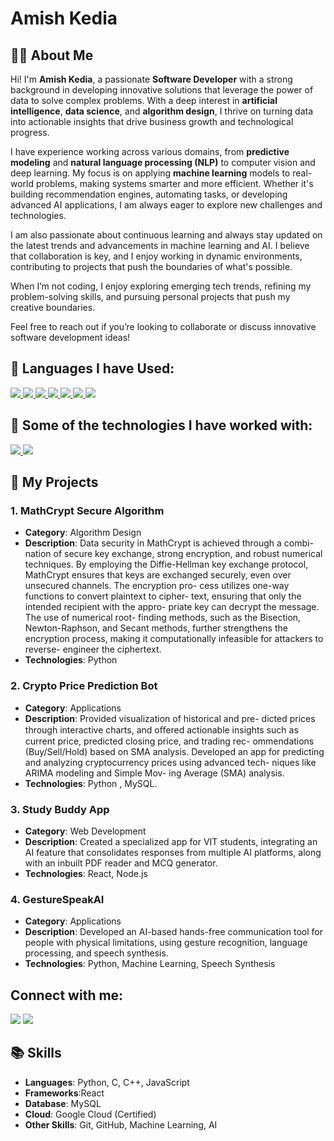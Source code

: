 # Amish Kedia

## 🙋‍♂️ About Me

Hi! I'm **Amish Kedia**, a passionate **Software Developer** with a strong background in developing innovative solutions that leverage the power of data to solve complex problems. With a deep interest in **artificial intelligence**, **data science**, and **algorithm design**, I thrive on turning data into actionable insights that drive business growth and technological progress.

I have experience working across various domains, from **predictive modeling** and **natural language processing (NLP)** to computer vision and deep learning. My focus is on applying **machine learning** models to real-world problems, making systems smarter and more efficient. Whether it's building recommendation engines, automating tasks, or developing advanced AI applications, I am always eager to explore new challenges and technologies.

I am also passionate about continuous learning and always stay updated on the latest trends and advancements in machine learning and AI. I believe that collaboration is key, and I enjoy working in dynamic environments, contributing to projects that push the boundaries of what's possible.

When I’m not coding, I enjoy exploring emerging tech trends, refining my problem-solving skills, and pursuing personal projects that push my creative boundaries.

Feel free to reach out if you’re looking to collaborate or discuss innovative software development ideas!

## 🚀 Languages I have Used:

<p align="left">
    <a href="https://developer.mozilla.org/en-US/docs/Web/JavaScript" target="_blank"> <img src="https://img.icons8.com/color/48/000000/javascript.png"/> </a> 
    <a href="https://www.w3.org/html/" target="_blank"> <img src="https://img.icons8.com/color/48/000000/html-5.png"/> </a> 
    <a href="https://www.w3schools.com/css/" target="_blank"> <img src="https://img.icons8.com/color/48/000000/css3.png"/> </a> 
    <a href="https://www.python.org" target="_blank"> <img src="https://img.icons8.com/color/48/000000/python.png"/> </a>   
    <a href="https://www.programiz.com/c-programming"> <img src="https://img.icons8.com/color/48/000000/c-programming.png"/> </a>
    <a href ="https://www.java.com/en/"> <img src="https://img.icons8.com/color/48/undefined/java-coffee-cup-logo--v1.png"/>
    <a href = "https://cplusplus.com/"> <img src="https://img.icons8.com/color/48/undefined/c-plus-plus-logo.png"/> </a>
</p>

## 🚀 Some of the technologies I have worked with:

<p align="left">
    <a href="https://git-scm.com/" target="_blank"> <img src="https://img.icons8.com/color/48/000000/git.png"/> </a>
    <a href="https://github.com/amishkedia23"> <img src="https://img.icons8.com/fluency-systems-filled/48/undefined/github.png"/> </a>
</p>

## 📝 My Projects

### 1. **MathCrypt Secure Algorithm**
- **Category**: Algorithm Design
- **Description**: Data security in MathCrypt is achieved through a combi- nation of secure key exchange, strong encryption, and robust numerical techniques. By employing the Diffie-Hellman key exchange protocol, MathCrypt ensures that keys are exchanged securely, even over unsecured channels. The encryption pro- cess utilizes one-way functions to convert plaintext to cipher- text, ensuring that only the intended recipient with the appro- priate key can decrypt the message. The use of numerical root- finding methods, such as the Bisection, Newton-Raphson, and Secant methods, further strengthens the encryption process, making it computationally infeasible for attackers to reverse- engineer the ciphertext.
- **Technologies**: Python

### 2. **Crypto Price Prediction Bot**
- **Category**: Applications
- **Description**: Provided visualization of historical and pre- dicted prices through interactive charts, and oﬀered actionable insights such as current price, predicted closing price, and trading rec- ommendations (Buy/Sell/Hold) based on SMA analysis. Developed an app for predicting and analyzing cryptocurrency prices using advanced tech- niques like ARIMA modeling and Simple Mov- ing Average (SMA) analysis.
- **Technologies**: Python , MySQL.

### 3. **Study Buddy App**
- **Category**: Web Development
- **Description**: Created a specialized app for VIT students, integrating an AI feature that consolidates responses from multiple AI platforms, along with an inbuilt PDF reader and MCQ generator.
- **Technologies**: React, Node.js

### 4. **GestureSpeakAI**
- **Category**: Applications
- **Description**: Developed an AI-based hands-free communication tool for people with physical limitations, using gesture recognition, language processing, and speech synthesis.
- **Technologies**: Python, Machine Learning, Speech Synthesis

## Connect with me:

<p align="left">
<a href = "https://www.linkedin.com/in/amish-kedia-a14a3426a/"><img src="https://img.icons8.com/fluent/48/000000/linkedin.png"/></a>
<a href = "https://www.instagram.com/amishkedia/"><img src="https://img.icons8.com/fluent/48/000000/instagram-new.png"/></a>
</p>

## 📚 Skills

- **Languages**: Python, C, C++, JavaScript
- **Frameworks**:React
- **Database**: MySQL
- **Cloud**: Google Cloud (Certified)
- **Other Skills**: Git, GitHub, Machine Learning, AI

